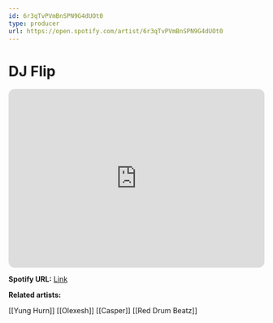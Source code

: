 ```yaml
---
id: 6r3qTvPVmBnSPN9G4dUOt0
type: producer
url: https://open.spotify.com/artist/6r3qTvPVmBnSPN9G4dUOt0
---
```

# DJ Flip

<iframe style="border-radius:12px" src="https://open.spotify.com/embed/artist/6r3qTvPVmBnSPN9G4dUOt0" width="100%" height="352" frameBorder="0" allowfullscreen="" allow="autoplay; clipboard-write; encrypted-media; fullscreen; picture-in-picture" loading="lazy"></iframe>

**Spotify URL:** [Link](https://open.spotify.com/artist/6r3qTvPVmBnSPN9G4dUOt0)

**Related artists:**

[[Yung Hurn]]
[[Olexesh]]
[[Casper]]
[[Red Drum Beatz]]
